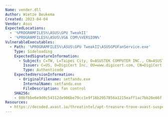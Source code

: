 ```yaml
---
Name: vender.dll
Author: Wietze Beukema
Created: 2023-04-04
Vendor: Asus
ExpectedLocations:
  - '%PROGRAMFILES%\ASUS\GPU TweakII'
  - '%PROGRAMFILES%\ASUS\VGA COM\%VERSION%'
VulnerableExecutables:
  - Path: '%PROGRAMFILES%\ASUS\GPU TweakII\ASUSGPUFanService.exe'
    Type: Sideloading
    ExpectedSignatureInformation:
      - Subject: C=TW, L=Taipei City, O=ASUSTEK COMPUTER INC., CN=ASUSTEK COMPUTER INC.
        Issuer: C=US, O=DigiCert Inc, OU=www.digicert.com, CN=DigiCert EV Code Signing CA (SHA2)
        Type: Authenticode
    ExpectedVersionInformation:
      - OriginalFilename: setfandu.exe
        InternalName: setfandu.exe
        FileDescription: fan control
    SHA256:
    - 00bfbbe6e9d0c54312de906be79cc1e9f18b2957856a1215eaff1ac7bb20e66f
Resources:
  - https://decoded.avast.io/threatintel/apt-treasure-trove-avast-suspects-chinese-apt-group-mustang-panda-is-collecting-data-from-burmese-government-agencies-and-opposition-groups/
---
```


